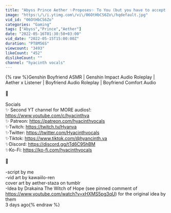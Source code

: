 ```yaml
---
title: "Abyss Prince Aether ✨Proposes✨ To You (but you have to accept 💀) [ft. Scaramouche] [Genshin ASMR]"
image: "https:\/\/i.ytimg.com\/vi\/06OtHbCS6Zo\/hqdefault.jpg"
vid_id: "06OtHbCS6Zo"
categories: "Gaming"
tags: ["Abyss","Prince","Aether"]
date: "2022-05-16T01:30:50+03:00"
vid_date: "2022-05-15T15:00:00Z"
duration: "PT8M56S"
viewcount: "3493"
likeCount: "452"
dislikeCount: ""
channel: "hyacinth vocals"
---
```

{% raw %}Genshin Boyfriend ASMR | Genshin Impact Audio Roleplay | Aether x Listener | Boyfriend Audio Roleplay | Boyfriend Comfort Audio <br /><br />🌻<br /><br />Socials<br />✨ Second YT channel for MORE audios!: <a rel="nofollow" target="blank" href="https://www.youtube.com/c/hyacinthva">https://www.youtube.com/c/hyacinthva</a><br />✨ Patreon: <a rel="nofollow" target="blank" href="https://patreon.com/hyacinthvocals">https://patreon.com/hyacinthvocals</a><br />✨Twitch: <a rel="nofollow" target="blank" href="https://twitch.tv/Hyanva">https://twitch.tv/Hyanva</a><br />✨Twitter: <a rel="nofollow" target="blank" href="https://twitter.com/Hyacinthvocals">https://twitter.com/Hyacinthvocals</a><br />✨Tiktok: <a rel="nofollow" target="blank" href="https://www.tiktok.com/@hyancinth.va">https://www.tiktok.com/@hyancinth.va</a><br />✨Discord: <a rel="nofollow" target="blank" href="https://discord.gg/tTd6C95hBM">https://discord.gg/tTd6C95hBM</a><br />✨Ko-Fi: <a rel="nofollow" target="blank" href="https://ko-fi.com/hyacinthvocals">https://ko-fi.com/hyacinthvocals</a><br /><br />🌻<br /><br />-script by me<br />-vid art by kawaiilo-ren <br />cover art by aether-staza on tumblr<br />-Idea by Drakaina The Witch of Hope (see pinned comment of <a rel="nofollow" target="blank" href="https://www.youtube.com/watch?v=xHXMS5pg3qU)">https://www.youtube.com/watch?v=xHXMS5pg3qU)</a> for the original idea by them<br />3 days ago{% endraw %}
